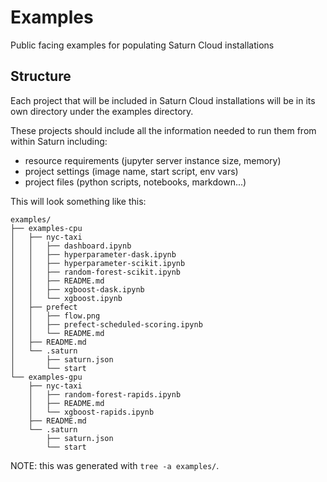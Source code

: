 # Examples
Public facing examples for populating Saturn Cloud installations

## Structure

Each project that will be included in Saturn Cloud installations will be in its own directory under the examples directory.

These projects should include all the information needed to run them from within Saturn including:

 - resource requirements (jupyter server instance size, memory)
 - project settings (image name, start script, env vars)
 - project files (python scripts, notebooks, markdown...)

This will look something like this:

```text
examples/
├── examples-cpu
│   ├── nyc-taxi
│   │   ├── dashboard.ipynb
│   │   ├── hyperparameter-dask.ipynb
│   │   ├── hyperparameter-scikit.ipynb
│   │   ├── random-forest-scikit.ipynb
│   │   ├── README.md
│   │   ├── xgboost-dask.ipynb
│   │   └── xgboost.ipynb
│   ├── prefect
│   │   ├── flow.png
│   │   ├── prefect-scheduled-scoring.ipynb
│   │   └── README.md
│   ├── README.md
│   └── .saturn
│       ├── saturn.json
│       └── start
└── examples-gpu
    ├── nyc-taxi
    │   ├── random-forest-rapids.ipynb
    │   ├── README.md
    │   └── xgboost-rapids.ipynb
    ├── README.md
    └── .saturn
        ├── saturn.json
        └── start
```

NOTE: this was generated with `tree -a examples/`.
